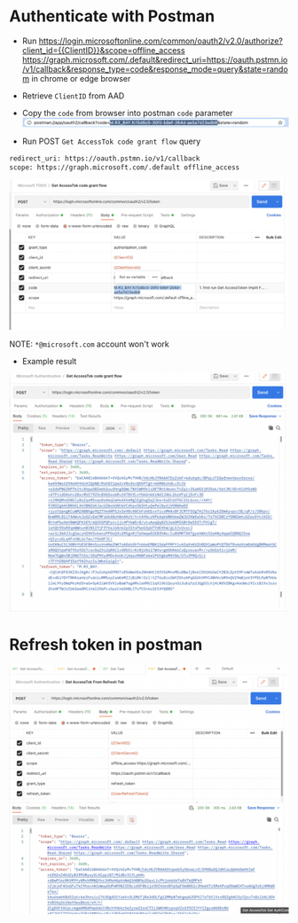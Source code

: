 # Authenticate with Postman

- Run https://login.microsoftonline.com/common/oauth2/v2.0/authorize?client_id={{ClientID}}&scope=offline_access https://graph.microsoft.com/.default&redirect_uri=https://oauth.pstmn.io/v1/callback&response_type=code&response_mode=query&state=random in chrome or edge browser
- Retrieve `ClientID` from AAD

- Copy the `code` from browser into postman `code` parameter  
  ![](./assets/microsoft-auth-get-accesstok-auth-code.png)


- Run POST `Get AccessTok code grant flow` query


```
redirect_uri: https://oauth.pstmn.io/v1/callback
scope: https://graph.microsoft.com/.default offline_access
```

![](./assets/microsoft-auth-get-accesstok-code-grant-flow.png)


NOTE: `*@microsoft.com` account won't work

- Example result

![](./assets/microsoft-auth-get-accesstok-result.png)



# Refresh token in postman
![](./assets/microsoft-auth-refreshtok.png)